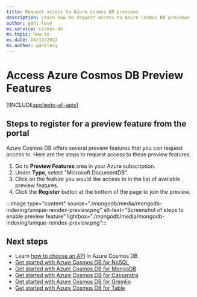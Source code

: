 ```yaml
---
title: Request access to Azure Cosmos DB previews
description: Learn how to request access to Azure Cosmos DB previews
author: gahl-levy
ms.service: cosmos-db
ms.topic: how-to
ms.date: 04/13/2022
ms.author: gahllevy
---
```


# Access Azure Cosmos DB Preview Features

[!INCLUDE[appliesto-all-apis](includes/appliesto-all-apis.md)]

## Steps to register for a preview feature from the portal

Azure Cosmos DB offers several preview features that you can request access to. Here are the steps to request access to these preview features.

1. Go to **Preview Features** area in your Azure subscription.
2. Under **Type**, select "Microsoft.DocumentDB”.
3. Click on the feature you would like access to in the list of available preview features.
4. Click the **Register** button at the bottom of the page to join the preview.

:::image type="content" source="./mongodb/media/mongodb-indexing/unique-reindex-preview.png" alt-text="Screenshot of steps to enable preview feature" lightbox="./mongodb/media/mongodb-indexing/unique-reindex-preview.png":::

## Next steps

- Learn [how to choose an API](choose-api.md) in Azure Cosmos DB
- [Get started with Azure Cosmos DB for NoSQL](create-sql-api-dotnet.md)
- [Get started with Azure Cosmos DB for MongoDB](mongodb/create-mongodb-nodejs.md)
- [Get started with Azure Cosmos DB for Cassandra](cassandra/manage-data-dotnet.md)
- [Get started with Azure Cosmos DB for Gremlin](create-graph-dotnet.md)
- [Get started with Azure Cosmos DB for Table](table/create-table-dotnet.md)
